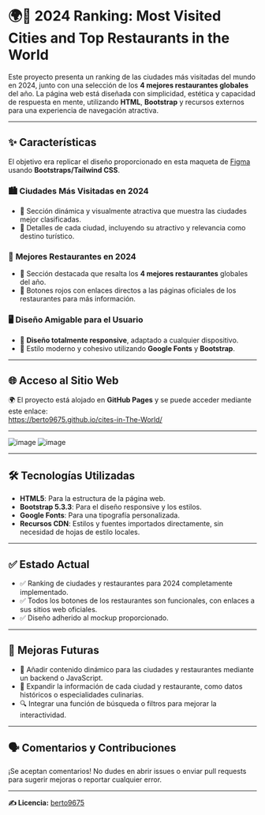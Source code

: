 # 🌍🌆 **2024 Ranking: Most Visited Cities and Top Restaurants in the World**  

Este proyecto presenta un ranking de las ciudades más visitadas del mundo en 2024, junto con una selección de los **4 mejores restaurantes globales** del año. La página web está diseñada con simplicidad, estética y capacidad de respuesta en mente, utilizando **HTML**, **Bootstrap** y recursos externos para una experiencia de navegación atractiva.  

---

## ✨ **Características**  
El objetivo era replicar el diseño proporcionado en esta maqueta de [Figma](https://www.figma.com/design/omX2O0qCLb3tL9Owf41qH4/Cities-in-the-world?node-id=0-1&p=f&t=vKRZze70vajvdqEJ-0) usando **Bootstraps/Tailwind CSS**.
### 🏙️ **Ciudades Más Visitadas en 2024**  
- 🌟 Sección dinámica y visualmente atractiva que muestra las ciudades mejor clasificadas.  
- 📌 Detalles de cada ciudad, incluyendo su atractivo y relevancia como destino turístico.  

### 🍴 **Mejores Restaurantes en 2024**  
- 🥇 Sección destacada que resalta los **4 mejores restaurantes** globales del año.  
- 🔗 Botones rojos con enlaces directos a las páginas oficiales de los restaurantes para más información.  

### 🖥️ **Diseño Amigable para el Usuario**  
- 📱 **Diseño totalmente responsive**, adaptado a cualquier dispositivo.  
- 🎨 Estilo moderno y cohesivo utilizando **Google Fonts** y **Bootstrap**.  

---

## 🌐 **Acceso al Sitio Web**  
🌍 El proyecto está alojado en **GitHub Pages** y se puede acceder mediante este enlace:  
https://berto9675.github.io/cites-in-The-World/

---
![image](https://github.com/user-attachments/assets/94b704cc-5194-49f5-9f1c-bf570c4e3f2e)
![image](https://github.com/user-attachments/assets/7c055523-6b93-419e-ac39-07a089123540)

---

## 🛠️ **Tecnologías Utilizadas**  
- **HTML5**: Para la estructura de la página web.  
- **Bootstrap 5.3.3**: Para el diseño responsive y los estilos.  
- **Google Fonts**: Para una tipografía personalizada.  
- **Recursos CDN**: Estilos y fuentes importados directamente, sin necesidad de hojas de estilo locales.  

---

## ✅ **Estado Actual**  
- ✅ Ranking de ciudades y restaurantes para 2024 completamente implementado.  
- ✅ Todos los botones de los restaurantes son funcionales, con enlaces a sus sitios web oficiales.  
- ✅ Diseño adherido al mockup proporcionado.  

---

## 🚀 **Mejoras Futuras**  
- 🔄 Añadir contenido dinámico para las ciudades y restaurantes mediante un backend o JavaScript.  
- 📝 Expandir la información de cada ciudad y restaurante, como datos históricos o especialidades culinarias.  
- 🔍 Integrar una función de búsqueda o filtros para mejorar la interactividad.  

---

## 🗣️ Comentarios y Contribuciones

¡Se aceptan comentarios! No dudes en abrir issues o enviar pull requests para sugerir mejoras o reportar cualquier error.

---
**✍️ Licencia:** [berto9675](https://github.com/berto9675)
